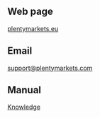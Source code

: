 ## Web page
 
<a href="https://www.plentymarkets.eu/" target="_blank">plentymarkets.eu</a>
 
## Email
 
<a href="mailto:support@plentymarkets.com">support@plentymarkets.com</a>

## Manual

<a href="https://knowledge.plentymarkets.com/omni-channel/multi-channel/amazon/amazon-einrichten" target="_blank">Knowledge</a>